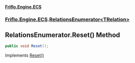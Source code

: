 #### [Friflo.Engine.ECS](index.md 'index')
### [Friflo.Engine.ECS](Friflo.Engine.ECS.md 'Friflo.Engine.ECS').[RelationsEnumerator&lt;TRelation&gt;](RelationsEnumerator_TRelation_.md 'Friflo.Engine.ECS.RelationsEnumerator<TRelation>')

## RelationsEnumerator<TRelation>.Reset() Method

```csharp
public void Reset();
```

Implements [Reset()](https://docs.microsoft.com/en-us/dotnet/api/System.Collections.IEnumerator.Reset 'System.Collections.IEnumerator.Reset')